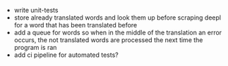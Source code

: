 - write unit-tests
- store already translated words and look them up before scraping deepl for a word that  has been translated before
- add a queue for words so when in the middle of the translation an error occurs, the not translated words are processed the next time the program is ran
- add ci pipeline for automated tests?
